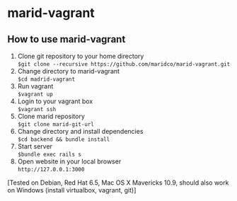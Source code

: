 marid-vagrant
=============

How to use marid-vagrant 
--------

1.  Clone git repository to your home directory<br />
`$git clone --recursive https://github.com/maridco/marid-vagrant.git`
2.  Change directory to marid-vagrant<br />
`$cd madrid-vagrant`
3.  Run vagrant<br />
`$vagrant up`
4. Login to your vagrant box<br />
`$vagrant ssh`
5. Clone marid repository<br />
`$git clone marid-git-url`
6. Change directory and install dependencies<br />
`$cd backend && bundle install`
7. Start server<br />
`$bundle exec rails s`
8. Open website in your local browser<br />
`http://127.0.0.1:3000`

[Tested on Debian, Red Hat 6.5, Mac OS X Mavericks 10.9, should also work on Windows (install virtualbox, vagrant, git)]<br />
